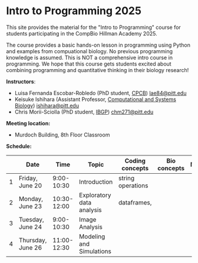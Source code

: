 # Intro to Programming 2025

This site provides the material for the "Intro to Programming" course for students participating in the CompBio Hillman Academy 2025.

The course provides a basic hands-on lesson in programming using Python and examples from compuational biology. No previous programming knowledge is assumed.
This is NOT a comprehensive intro course in programming.
We hope that this course gets students excited about combining programming and quantitative thinking in their biology research!

**Instructors**:

 -	Luisa Fernanda Escobar-Robledo (PhD student, [CPCB](https://www.compbio.cmu.edu/)) lae84@pitt.edu
 - Keisuke Ishihara (Assistant Professor, [Computational and Systems Biology](https://www.csb.pitt.edu/)) ishihara@pitt.edu
 - Chris Morii-Sciolla (PhD student, [IBGP](https://www.gradbiomed.pitt.edu/)) chm271@pitt.edu

**Meeting location:**

 - Murdoch Building, 8th Floor Classroom

**Schedule:**

|      | Date              | Time        | Topic                     | Coding concepts                     | Bio concepts           | Materials              |
| ---- | ----------------- | ----------- | ------------------------- | ----------------------------------- | ---------------------- | ---------------------- |
| 1    | Friday, June 20   |  9:00-10:30 | Introduction              | string operations                   | | |
| 2    | Monday, June 23   | 10:30-12:00 | Exploratory data analysis | dataframes, | | |
| 3    | Tuesday, June 24  |  9:00-10:30 | Image Analysis            |  | | |
| 4    | Thursday, June 26 | 11:00-12:30 | Modeling and Simulations  |  | | |
